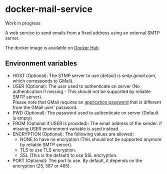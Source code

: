 # docker-mail-service

Work in progress

A web service to send emails from a fixed address using an external SMTP server.

The docker image is available on [Docker Hub](https://hub.docker.com/r/fathzer/mail-service)

## Environment variables
- HOST (Optional): The STMP server to use (default is *smtp.gmail.com*, which corresponds to GMail).
- USER (Optional): The user used to authenticate on server (No authentication if missing - This should not be supported by reliable SMTP server).  
Please note that GMail requires an [application password](https://support.google.com/accounts/answer/185833) that is different from the GMail user' password. 
- PWD (Optional): The password used to authenticate on server (Default is empty)
- FROM (Optional if USER is provided): The email address of the sender. if missing USER environment variable is used instead.
- ENCRYPTION (Optional): The following values are allowed:  
    - NONE to have no encryption (This should not be supported anymore by reliable SMTP server).
    - TLS to use TLS encryption.
    - SSL (This is the default) to use SSL encryption.
- PORT (Optional): The port to use. By default, it depends on the encryption (25, 587 or 465).